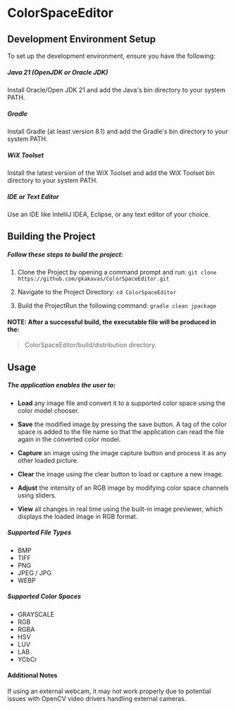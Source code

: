 # ColorSpaceEditor

## Development Environment Setup

To set up the development environment, ensure you have the following:

##### Java 21 (OpenJDK or Oracle JDK)

Install Oracle/Open JDK 21 and add the Java's bin directory to your system PATH.

##### Gradle

Install Gradle (at least version 8.1) and add the Gradle's bin directory to your system PATH.

##### WiX Toolset

Install the latest version of the WiX Toolset and add the WiX Toolset bin directory to your system PATH.

##### IDE or Text Editor

Use an IDE like IntelliJ IDEA, Eclipse, or any text editor of your choice.




## Building the Project

##### Follow these steps to build the project:

1. Clone the Project by opening a command prompt and run: `git clone https://github.com/gkakavas/ColorSpaceEditor.git`

2. Navigate to the Project Directory: `cd ColorSpaceEditor`

3. Build the ProjectRun the following command: `gradle clean jpackage`

#### NOTE: After a successful build, the executable file will be produced in the: 
> ColorSpaceEditor/build/distribution directory.



## Usage

##### The application enables the user to:

- **Load** any image file and convert it to a supported color space using the color model chooser.

- **Save** the modified image by pressing the save button. A tag of the color space is added to the file name so that the application can read the file again in the converted color model.

- **Capture** an image using the image capture button and process it as any other loaded picture.

- **Clear** the image using the clear button to load or capture a new image.

- **Adjust** the intensity of an RGB image by modifying color space channels using sliders.

- **View** all changes in real time using the built-in image previewer, which displays the loaded image in RGB format.

##### Supported File Types

- BMP
- TIFF 
- PNG
- JPEG / JPG
- WEBP

##### Supported Color Spaces

- GRAYSCALE
- RGB
- RGBA
- HSV
- LUV
- LAB
- YCbCr

#### Additional Notes
If using an external webcam, it may not work properly due to potential issues with OpenCV video drivers handling external cameras.
